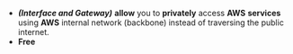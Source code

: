 - ***(Interface and Gateway)*** **allow** you to **privately** access **AWS** **services** using **AWS** internal network (backbone) instead of traversing the public internet.
- **Free**